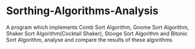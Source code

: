 # Sorthing-Algorithms-Analysis

A program which implements Comb Sort Algorithm, Gnome Sort Algorithm, Shaker Sort Algorithm(Cocktail Shaker), Stooge Sort Algorithm and Bitonic Sort Algorithm, analyse and compare the results of these algorithms

